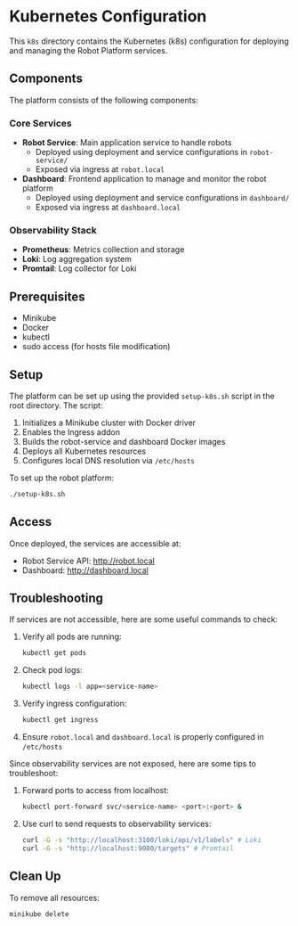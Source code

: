# Kubernetes Configuration

This `k8s` directory contains the Kubernetes (k8s) configuration for deploying and managing the Robot Platform services.

## Components

The platform consists of the following components:

### Core Services

- **Robot Service**: Main application service to handle robots
  - Deployed using deployment and service configurations in `robot-service/`
  - Exposed via ingress at `robot.local`
- **Dashboard**: Frontend application to manage and monitor the robot platform
  - Deployed using deployment and service configurations in `dashboard/`
  - Exposed via ingress at `dashboard.local`

### Observability Stack

- **Prometheus**: Metrics collection and storage
- **Loki**: Log aggregation system
- **Promtail**: Log collector for Loki

## Prerequisites

- Minikube
- Docker
- kubectl
- sudo access (for hosts file modification)

## Setup

The platform can be set up using the provided `setup-k8s.sh` script in the root directory. The script:

1. Initializes a Minikube cluster with Docker driver
2. Enables the Ingress addon
3. Builds the robot-service and dashboard Docker images
4. Deploys all Kubernetes resources
5. Configures local DNS resolution via `/etc/hosts`

To set up the robot platform:

```bash
./setup-k8s.sh
```

## Access

Once deployed, the services are accessible at:

- Robot Service API: http://robot.local
- Dashboard: http://dashboard.local

## Troubleshooting

If services are not accessible, here are some useful commands to check:

1. Verify all pods are running:
   ```bash
   kubectl get pods
   ```
2. Check pod logs:
   ```bash
   kubectl logs -l app=<service-name>
   ```
3. Verify ingress configuration:
   ```bash
   kubectl get ingress
   ```
4. Ensure `robot.local` and `dashboard.local` is properly configured in `/etc/hosts`

Since observability services are not exposed, here are some tips to troubleshoot:

1. Forward ports to access from localhost:
   ```bash
   kubectl port-forward svc/<service-name> <port>:<port> &
   ```
2. Use curl to send requests to observability services:
   ```bash
   curl -G -s "http://localhost:3100/loki/api/v1/labels" # Loki
   curl -G -s "http://localhost:9080/targets" # Promtail
   ```

## Clean Up

To remove all resources:

```bash
minikube delete
```

